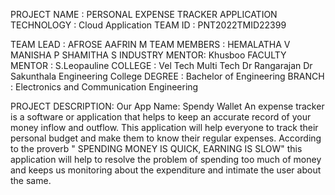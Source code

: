 
PROJECT NAME : PERSONAL EXPENSE TRACKER APPLICATION
TECHNOLOGY   : Cloud Application
TEAM ID      : PNT2022TMID22399
       
TEAM LEAD :
     AFROSE AAFRIN M
TEAM MEMBERS :
     HEMALATHA V
     MANISHA P
     SHAMITHA S
INDUSTRY MENTOR: Khusboo
FACULTY MENTOR : S.Leopauline
COLLEGE : Vel Tech Multi Tech Dr Rangarajan Dr Sakunthala Engineering College
DEGREE  : Bachelor of Engineering
BRANCH  : Electronics and Communication Engineering

PROJECT DESCRIPTION:
Our App Name: Spendy Wallet
     An expense tracker is a software or application that helps to keep an accurate record of your money inflow and outflow. This application will help everyone to track their personal budget and make them to know their regular expenses.  According to the proverb " SPENDING MONEY IS QUICK, EARNING IS SLOW" this application will help to resolve the problem of spending too much of money and keeps us monitoring about the expenditure and intimate the user about the same.
        

